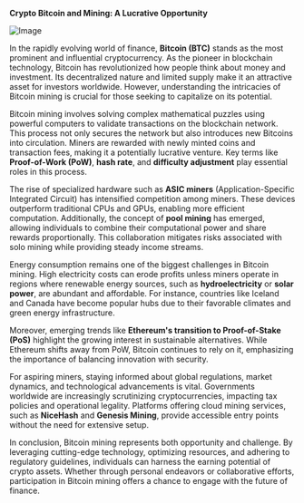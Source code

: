 **Crypto Bitcoin and Mining: A Lucrative Opportunity**

![Image](https://github.com/user-attachments/assets/31692037-0104-4703-abd1-696b6a7dd41b)

In the rapidly evolving world of finance, **Bitcoin (BTC)** stands as the most prominent and influential cryptocurrency. As the pioneer in blockchain technology, Bitcoin has revolutionized how people think about money and investment. Its decentralized nature and limited supply make it an attractive asset for investors worldwide. However, understanding the intricacies of Bitcoin mining is crucial for those seeking to capitalize on its potential.

Bitcoin mining involves solving complex mathematical puzzles using powerful computers to validate transactions on the blockchain network. This process not only secures the network but also introduces new Bitcoins into circulation. Miners are rewarded with newly minted coins and transaction fees, making it a potentially lucrative venture. Key terms like **Proof-of-Work (PoW)**, **hash rate**, and **difficulty adjustment** play essential roles in this process.

The rise of specialized hardware such as **ASIC miners** (Application-Specific Integrated Circuit) has intensified competition among miners. These devices outperform traditional CPUs and GPUs, enabling more efficient computation. Additionally, the concept of **pool mining** has emerged, allowing individuals to combine their computational power and share rewards proportionally. This collaboration mitigates risks associated with solo mining while providing steady income streams.

Energy consumption remains one of the biggest challenges in Bitcoin mining. High electricity costs can erode profits unless miners operate in regions where renewable energy sources, such as **hydroelectricity** or **solar power**, are abundant and affordable. For instance, countries like Iceland and Canada have become popular hubs due to their favorable climates and green energy infrastructure.

Moreover, emerging trends like **Ethereum's transition to Proof-of-Stake (PoS)** highlight the growing interest in sustainable alternatives. While Ethereum shifts away from PoW, Bitcoin continues to rely on it, emphasizing the importance of balancing innovation with security.

For aspiring miners, staying informed about global regulations, market dynamics, and technological advancements is vital. Governments worldwide are increasingly scrutinizing cryptocurrencies, impacting tax policies and operational legality. Platforms offering cloud mining services, such as **NiceHash** and **Genesis Mining**, provide accessible entry points without the need for extensive setup.

In conclusion, Bitcoin mining represents both opportunity and challenge. By leveraging cutting-edge technology, optimizing resources, and adhering to regulatory guidelines, individuals can harness the earning potential of crypto assets. Whether through personal endeavors or collaborative efforts, participation in Bitcoin mining offers a chance to engage with the future of finance.